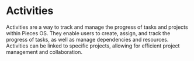 # Activities

Activities are a way to track and manage the progress of tasks and projects within Pieces OS. They enable users to create, assign, and track the progress of tasks, as well as manage dependencies and resources. Activities can be linked to specific projects, allowing for efficient project management and collaboration.
